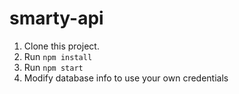 # smarty-api

1. Clone this project.
2. Run `npm install`
3. Run `npm start`
4. Modify database info to use your own credentials
